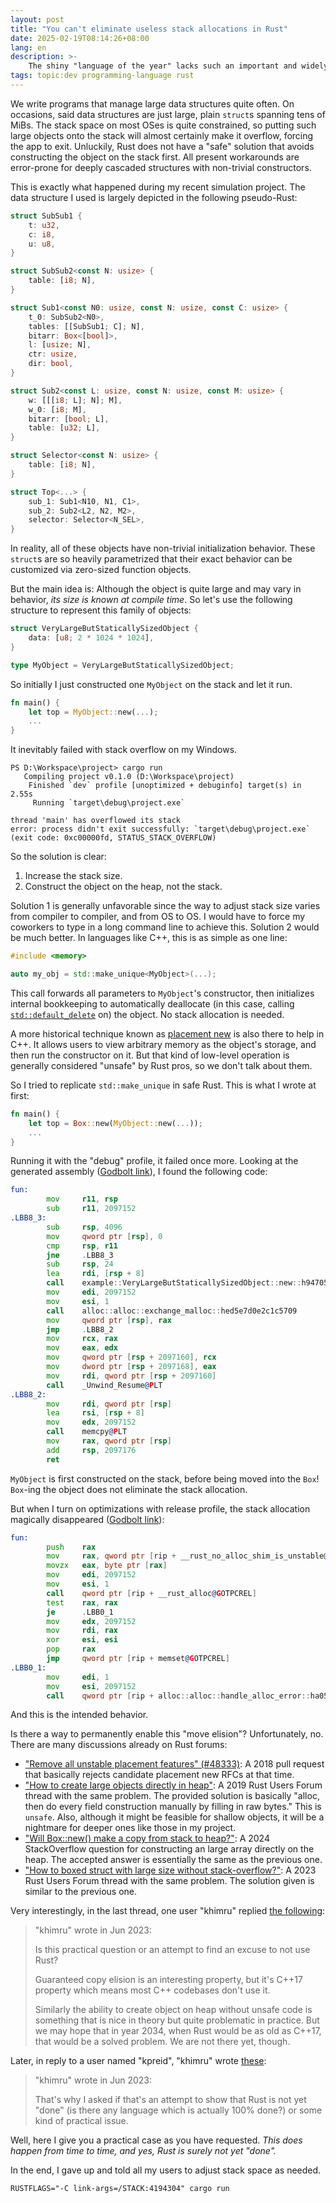 ```yaml
---
layout: post
title: "You can't eliminate useless stack allocations in Rust"
date: 2025-02-19T08:14:26+08:00
lang: en
description: >-
    The shiny "language of the year" lacks such an important and widely-used feature.
tags: topic:dev programming-language rust
---
```


We write programs that manage large data structures quite often. On occasions, said data structures are just large, plain `struct`s spanning tens of MiBs. The stack space on most OSes is quite constrained, so putting such large objects onto the stack will almost certainly make it overflow, forcing the app to exit. Unluckily, Rust does not have a "safe" solution that avoids constructing the object on the stack first. All present workarounds are error-prone for deeply cascaded structures with non-trivial constructors.

This is exactly what happened during my recent simulation project. The data structure I used is largely depicted in the following pseudo-Rust:

```rust
struct SubSub1 {
    t: u32,
    c: i8,
    u: u8,
}

struct SubSub2<const N: usize> {
    table: [i8; N],
}

struct Sub1<const N0: usize, const N: usize, const C: usize> {
    t_0: SubSub2<N0>,
    tables: [[SubSub1; C]; N],
    bitarr: Box<[bool]>,
    l: [usize; N],
    ctr: usize,
    dir: bool,
}

struct Sub2<const L: usize, const N: usize, const M: usize> {
    w: [[[i8; L]; N]; M],
    w_0: [i8; M],
    bitarr: [bool; L],
    table: [u32; L],
}

struct Selector<const N: usize> {
    table: [i8; N],
}

struct Top<...> {
    sub_1: Sub1<N10, N1, C1>,
    sub_2: Sub2<L2, N2, M2>,
    selector: Selector<N_SEL>,
}
```

In reality, all of these objects have non-trivial initialization behavior. These `struct`s are so heavily parametrized that their exact behavior can be customized via zero-sized function objects.

But the main idea is: Although the object is quite large and may vary in behavior, *its size is known at compile time*. So let's use the following structure to represent this family of objects:

```rust
struct VeryLargeButStaticallySizedObject {
    data: [u8; 2 * 1024 * 1024],
}

type MyObject = VeryLargeButStaticallySizedObject;
```

So initially I just constructed one `MyObject` on the stack and let it run.

```rust
fn main() {
    let top = MyObject::new(...);
    ...
}
```

It inevitably failed with stack overflow on my Windows.

```plain-text
PS D:\Workspace\project> cargo run            
   Compiling project v0.1.0 (D:\Workspace\project)
    Finished `dev` profile [unoptimized + debuginfo] target(s) in 2.55s
     Running `target\debug\project.exe`

thread 'main' has overflowed its stack
error: process didn't exit successfully: `target\debug\project.exe` (exit code: 0xc00000fd, STATUS_STACK_OVERFLOW)
```

So the solution is clear:

1. Increase the stack size.
2. Construct the object on the heap, not the stack.

Solution 1 is generally unfavorable since the way to adjust stack size varies from compiler to compiler, and from OS to OS. I would have to force my coworkers to type in a long command line to achieve this. Solution 2 would be much better. In languages like C++, this is as simple as one line:

```cpp
#include <memory>

auto my_obj = std::make_unique<MyObject>(...);
```

This call forwards all parameters to `MyObject`'s constructor, then initializes internal bookkeeping to automatically deallocate (in this case, calling [`std::default_delete`](https://en.cppreference.com/w/cpp/memory/default_delete) on) the object. No stack allocation is needed.

A more historical technique known as [placement new](https://en.cppreference.com/w/cpp/language/new#Placement_new) is also there to help in C++. It allows users to view arbitrary memory as the object's storage, and then run the constructor on it. But that kind of low-level operation is generally considered "unsafe" by Rust pros, so we don't talk about them.

So I tried to replicate `std::make_unique` in safe Rust. This is what I wrote at first:

```rust
fn main() {
    let top = Box::new(MyObject::new(...));
    ...
}
```

Running it with the "debug" profile, it failed once more. Looking at the generated assembly ([Godbolt link](https://godbolt.org/#g:!((g:!((g:!((h:codeEditor,i:(filename:'1',fontScale:14,fontUsePx:'0',j:1,lang:rust,selection:(endColumn:1,endLineNumber:17,positionColumn:1,positionLineNumber:17,selectionStartColumn:1,selectionStartLineNumber:17,startColumn:1,startLineNumber:17),source:'struct+VeryLargeButStaticallySizedObject+%7B%0A++++data:+%5Bu8%3B+2+*+1024+*+1024%5D,%0A%7D%0A%0Aimpl+MyObject+%7B%0A++++pub+fn+new()+-%3E+Self+%7B%0A++++++++Self+%7B+data:+%5B0%3B+2+*+1024+*+1024%5D+%7D%0A++++%7D%0A%7D%0A%0Atype+MyObject+%3D+VeryLargeButStaticallySizedObject%3B%0A%0A%23%5Bno_mangle%5D%0Apub+fn+fun()+-%3E+Box%3CMyObject%3E+%7B%0A++++Box::new(MyObject::new())%0A%7D%0A'),l:'5',n:'0',o:'Rust+source+%231',t:'0')),k:33.333333333333336,l:'4',n:'0',o:'',s:0,t:'0'),(g:!((h:compiler,i:(compiler:r1840,filters:(b:'0',binary:'1',binaryObject:'1',commentOnly:'0',debugCalls:'1',demangle:'0',directives:'0',execute:'1',intel:'0',libraryCode:'0',trim:'1',verboseDemangling:'0'),flagsViewOpen:'1',fontScale:14,fontUsePx:'0',j:1,lang:rust,libs:!(),options:'-C+opt-level%3D0+-g',overrides:!((name:stdver,value:c17)),selection:(endColumn:1,endLineNumber:1,positionColumn:1,positionLineNumber:1,selectionStartColumn:1,selectionStartLineNumber:1,startColumn:1,startLineNumber:1),source:1),l:'5',n:'0',o:'+rustc+1.84.0+(Editor+%231)',t:'0')),k:33.333333333333336,l:'4',n:'0',o:'',s:0,t:'0'),(g:!((h:output,i:(compilerName:'x86-64+gcc+14.2',editorid:1,fontScale:14,fontUsePx:'0',j:1,wrap:'1'),l:'5',n:'0',o:'Output+of+rustc+1.84.0+(Compiler+%231)',t:'0')),k:33.33333333333333,l:'4',n:'0',o:'',s:0,t:'0')),l:'2',n:'0',o:'',t:'0')),version:4)), I found the following code:

```asm
fun:
        mov     r11, rsp
        sub     r11, 2097152
.LBB8_3:
        sub     rsp, 4096
        mov     qword ptr [rsp], 0
        cmp     rsp, r11
        jne     .LBB8_3
        sub     rsp, 24
        lea     rdi, [rsp + 8]
        call    example::VeryLargeButStaticallySizedObject::new::h94705197ed0c48cf
        mov     edi, 2097152
        mov     esi, 1
        call    alloc::alloc::exchange_malloc::hed5e7d0e2c1c5709
        mov     qword ptr [rsp], rax
        jmp     .LBB8_2
        mov     rcx, rax
        mov     eax, edx
        mov     qword ptr [rsp + 2097160], rcx
        mov     dword ptr [rsp + 2097168], eax
        mov     rdi, qword ptr [rsp + 2097160]
        call    _Unwind_Resume@PLT
.LBB8_2:
        mov     rdi, qword ptr [rsp]
        lea     rsi, [rsp + 8]
        mov     edx, 2097152
        call    memcpy@PLT
        mov     rax, qword ptr [rsp]
        add     rsp, 2097176
        ret
```

`MyObject` is first constructed on the stack, before being moved into the `Box`! `Box`-ing the object does not eliminate the stack allocation.

But when I turn on optimizations with release profile, the stack allocation magically disappeared ([Godbolt link](https://godbolt.org/#g:!((g:!((g:!((h:codeEditor,i:(filename:'1',fontScale:14,fontUsePx:'0',j:1,lang:rust,selection:(endColumn:1,endLineNumber:17,positionColumn:1,positionLineNumber:17,selectionStartColumn:1,selectionStartLineNumber:17,startColumn:1,startLineNumber:17),source:'struct+VeryLargeButStaticallySizedObject+%7B%0A++++data:+%5Bu8%3B+2+*+1024+*+1024%5D,%0A%7D%0A%0Aimpl+MyObject+%7B%0A++++pub+fn+new()+-%3E+Self+%7B%0A++++++++Self+%7B+data:+%5B0%3B+2+*+1024+*+1024%5D+%7D%0A++++%7D%0A%7D%0A%0Atype+MyObject+%3D+VeryLargeButStaticallySizedObject%3B%0A%0A%23%5Bno_mangle%5D%0Apub+fn+fun()+-%3E+Box%3CMyObject%3E+%7B%0A++++Box::new(MyObject::new())%0A%7D%0A'),l:'5',n:'0',o:'Rust+source+%231',t:'0')),k:33.333333333333336,l:'4',n:'0',o:'',s:0,t:'0'),(g:!((h:compiler,i:(compiler:r1840,filters:(b:'0',binary:'1',binaryObject:'1',commentOnly:'0',debugCalls:'1',demangle:'0',directives:'0',execute:'1',intel:'0',libraryCode:'0',trim:'1',verboseDemangling:'0'),flagsViewOpen:'1',fontScale:14,fontUsePx:'0',j:1,lang:rust,libs:!(),options:'-C+opt-level%3D2+-g',overrides:!((name:stdver,value:c17)),selection:(endColumn:95,endLineNumber:18,positionColumn:95,positionLineNumber:18,selectionStartColumn:95,selectionStartLineNumber:18,startColumn:95,startLineNumber:18),source:1),l:'5',n:'0',o:'+rustc+1.84.0+(Editor+%231)',t:'0')),k:33.333333333333336,l:'4',n:'0',o:'',s:0,t:'0'),(g:!((h:output,i:(compilerName:'x86-64+gcc+14.2',editorid:1,fontScale:14,fontUsePx:'0',j:1,wrap:'1'),l:'5',n:'0',o:'Output+of+rustc+1.84.0+(Compiler+%231)',t:'0')),k:33.33333333333333,l:'4',n:'0',o:'',s:0,t:'0')),l:'2',n:'0',o:'',t:'0')),version:4)):

```asm
fun:
        push    rax
        mov     rax, qword ptr [rip + __rust_no_alloc_shim_is_unstable@GOTPCREL]
        movzx   eax, byte ptr [rax]
        mov     edi, 2097152
        mov     esi, 1
        call    qword ptr [rip + __rust_alloc@GOTPCREL]
        test    rax, rax
        je      .LBB0_1
        mov     edx, 2097152
        mov     rdi, rax
        xor     esi, esi
        pop     rax
        jmp     qword ptr [rip + memset@GOTPCREL]
.LBB0_1:
        mov     edi, 1
        mov     esi, 2097152
        call    qword ptr [rip + alloc::alloc::handle_alloc_error::ha0547c441587f574@GOTPCREL]
```

And this is the intended behavior.

Is there a way to permanently enable this "move elision"? Unfortunately, no. There are many discussions already on Rust forums:

* ["Remove all unstable placement features" (#48333)](https://github.com/rust-lang/rust/pull/48333): A 2018 pull request that basically rejects candidate placement new RFCs at that time.
* ["How to create large objects directly in heap"](https://users.rust-lang.org/t/how-to-create-large-objects-directly-in-heap/26405): A 2019 Rust Users Forum thread with the same problem. The provided solution is basically "alloc, then do every field construction manually by filling in raw bytes." This is `unsafe`. Also, although it might be feasible for shallow objects, it will be a nightmare for deeper ones like those in my project.
* ["Will Box::new() make a copy from stack to heap?"](https://stackoverflow.com/questions/77934697/will-boxnew-make-a-copy-from-stack-to-heap): A 2024 StackOverflow question for constructing an large array directly on the heap. The accepted answer is essentially the same as the previous one.
* ["How to boxed struct with large size without stack-overflow?"](https://users.rust-lang.org/t/how-to-boxed-struct-with-large-size-without-stack-overflow/94961): A 2023 Rust Users Forum thread with the same problem. The solution given is similar to the previous one.

Very interestingly, in the last thread, one user "khimru" replied [the following](https://users.rust-lang.org/t/how-to-boxed-struct-with-large-size-without-stack-overflow/94961/14):

> "khimru" wrote in Jun 2023:
> 
> Is this practical question or an attempt to find an excuse to not use Rust?
> 
> Guaranteed copy elision is an interesting property, but it's C++17 property which means most C++ codebases don't use it.
> 
> Similarly the ability to create object on heap without unsafe code is something that is nice in theory but quite problematic in practice. But we may hope that in year 2034, when Rust would be as old as C++17, that would be a solved problem. We are not there yet, though.

Later, in reply to a user named "kpreid", "khimru" wrote [these](https://users.rust-lang.org/t/how-to-boxed-struct-with-large-size-without-stack-overflow/94961/16):

> "khimru" wrote in Jun 2023:
>
> That's why I asked if that's an attempt to show that Rust is not yet "done" (is there any language which is actually 100% done?) or some kind of practical issue.

Well, here I give you a practical case as you have requested. *This does happen from time to time, and yes, Rust is surely not yet "done".*

In the end, I gave up and told all my users to adjust stack space as needed.

```plain-text
RUSTFLAGS="-C link-args=/STACK:4194304" cargo run
```
